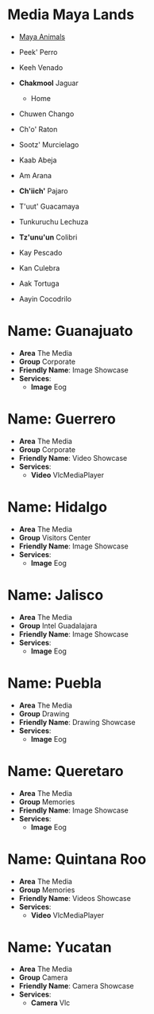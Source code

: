 # Media Maya Lands

- [Maya Animals](http://www.native-languages.org/maya_animals.htm)

- Peek' Perro
- Keeh Venado
- __Chakmool__ Jaguar
  - Home
- Chuwen Chango
- Ch'o' Raton
- Sootz' Murcielago
- Kaab Abeja
- Am Arana
- __Ch'iich'__ Pajaro
- T'uut' Guacamaya
- Tunkuruchu Lechuza
- __Tz'unu'un__ Colibri
- Kay Pescado
- Kan Culebra
- Aak Tortuga
- Aayin Cocodrilo

# Name: Guanajuato

* **Area** The Media
* **Group** Corporate
* **Friendly Name**: Image Showcase
* **Services**:
  * **Image** Eog

# Name: Guerrero

* **Area** The Media
* **Group** Corporate
* **Friendly Name**: Video Showcase
* **Services**:
  * **Video** VlcMediaPlayer

# Name: Hidalgo

* **Area** The Media
* **Group** Visitors Center
* **Friendly Name**: Image Showcase
* **Services**:
  * **Image** Eog

# Name: Jalisco

* **Area** The Media
* **Group** Intel Guadalajara
* **Friendly Name**: Image Showcase
* **Services**:
  * **Image** Eog

# Name: Puebla

* **Area** The Media
* **Group** Drawing
* **Friendly Name**: Drawing Showcase
* **Services**:
  * **Image** Eog

# Name: Queretaro

* **Area** The Media
* **Group** Memories
* **Friendly Name**: Image Showcase
* **Services**:
  * **Image** Eog

# Name: Quintana Roo

* **Area** The Media
* **Group** Memories
* **Friendly Name**: Videos Showcase
* **Services**:
  * **Video** VlcMediaPlayer

# Name: Yucatan

* **Area** The Media
* **Group** Camera
* **Friendly Name**: Camera Showcase
* **Services**:
  * **Camera** Vlc

